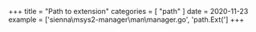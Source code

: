 +++
title = "Path to extension"
categories = [ "path" ]
date = 2020-11-23
example = ['sienna\msys2-manager\man\manager.go', 'path.Ext(']
+++
